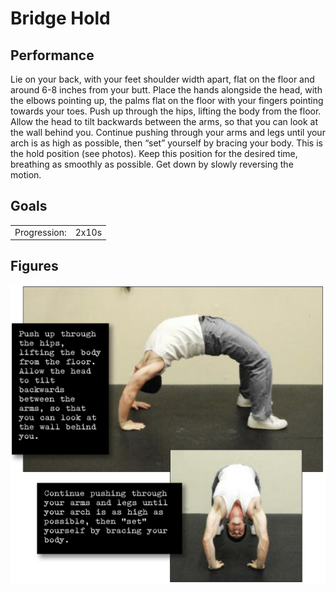 # Bridge Hold

## Performance

Lie on your back, with your feet shoulder width apart, flat on the floor and around 6-8 inches from your butt. Place the hands alongside the head, with the elbows pointing up, the palms flat on the floor with your fingers pointing towards your toes. Push up through the hips, lifting the body from the floor. Allow the head to tilt backwards between the arms, so that you can look at the wall behind you. Continue pushing through your arms and legs until your arch is as high as possible, then “set” yourself by bracing your body. This is the hold position (see photos). Keep this position for the desired time, breathing as smoothly as possible. Get down by slowly reversing the motion.

## Goals

| | |
|---|---|
|Progression: | 2x10s |

## Figures

![](../../images/00_stretching/02_anterior_chain/5.png)
